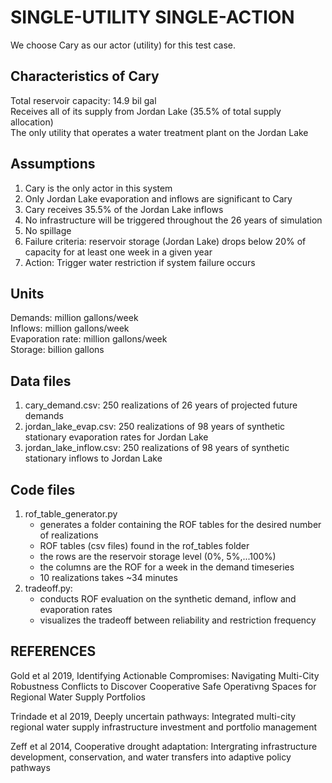 # SINGLE-UTILITY SINGLE-ACTION
We choose Cary as our actor (utility) for this test case.

## Characteristics of Cary
Total reservoir capacity: 14.9 bil gal\
Receives all of its supply from Jordan Lake (35.5% of total supply allocation)\
The only utility that operates a water treatment plant on the Jordan Lake

## Assumptions
1. Cary is the only actor in this system
2. Only Jordan Lake evaporation and inflows are significant to Cary
3. Cary receives 35.5% of the Jordan Lake inflows
4. No infrastructure will be triggered throughout the 26 years of simulation
5. No spillage
6. Failure criteria: reservoir storage (Jordan Lake) drops below 20% of capacity for 
   at least one week in a given year
7. Action: Trigger water restriction if system failure occurs

## Units
Demands: million gallons/week\
Inflows: million gallons/week\
Evaporation rate: million gallons/week\
Storage: billion gallons

## Data files
1. cary_demand.csv: 250 realizations of 26 years of projected future demands
2. jordan_lake_evap.csv: 250 realizations of 98 years of synthetic stationary evaporation rates for Jordan Lake
3. jordan_lake_inflow.csv: 250 realizations of 98 years of synthetic stationary inflows to Jordan Lake

## Code files
1. rof_table_generator.py
   - generates a folder containing the ROF tables for the desired number of realizations
   - ROF tables (csv files) found in the rof_tables folder
   - the rows are the reservoir storage level (0%, 5%,...100%)
   - the columns are the ROF for a week in the demand timeseries
   - 10 realizations takes ~34 minutes
2. tradeoff.py: 
   - conducts ROF evaluation on the synthetic demand, inflow and evaporation rates
   - visualizes the tradeoff between reliability and restriction frequency

## REFERENCES
Gold et al 2019, Identifying Actionable Compromises: Navigating Multi-City Robustness
Conflicts to Discover Cooperative Safe Operativng Spaces for Regional Water Supply
Portfolios

Trindade et al 2019, Deeply uncertain pathways: Integrated multi-city regional water 
supply infrastructure investment and portfolio management

Zeff et al 2014, Cooperative drought adaptation: Intergrating infrastructure development,
conservation, and water transfers into adaptive policy pathways


